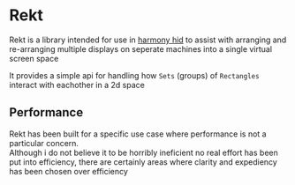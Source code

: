 # Rekt

Rekt is a library intended for use in [harmony hid][1] to assist with arranging and
re-arranging multiple displays on seperate machines into a single virtual screen space

It provides a simple api for handling how `Sets` (groups) of `Rectangles` interact with eachother
in a 2d space

## Performance
Rekt has been built for a specific use case where performance is not a particular concern.  
Although i do not believe it to be horribly ineficient no real effort has been put into efficiency,
there are certainly areas where clarity and expediency has been chosen over efficiency

[1]: https://github.com/indeedhat/harmony
